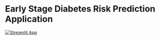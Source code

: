 # Early Stage Diabetes Risk Prediction Application
[![Streamlit App](https://static.streamlit.io/badges/streamlit_badge_black_white.svg)](https://vasudhasingh22-diabetesprediction-eda-pwdhvw.streamlitapp.com/)
